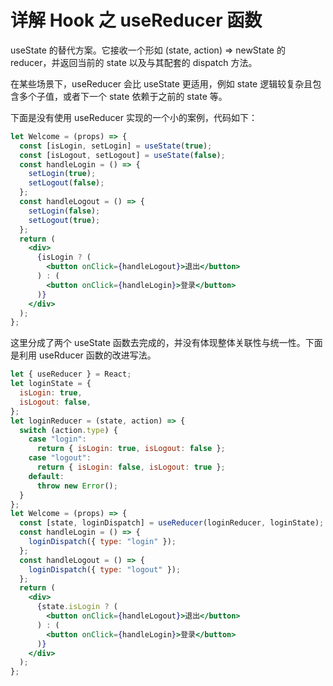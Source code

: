 # 详解 Hook 之 useReducer 函数

useState 的替代方案。它接收一个形如 (state, action) => newState 的 reducer，并返回当前的 state 以及与其配套的 dispatch 方法。

在某些场景下，useReducer 会比 useState 更适用，例如 state 逻辑较复杂且包含多个子值，或者下一个 state 依赖于之前的 state 等。

下面是没有使用 useReducer 实现的一个小的案例，代码如下：

```jsx
let Welcome = (props) => {
  const [isLogin, setLogin] = useState(true);
  const [isLogout, setLogout] = useState(false);
  const handleLogin = () => {
    setLogin(true);
    setLogout(false);
  };
  const handleLogout = () => {
    setLogin(false);
    setLogout(true);
  };
  return (
    <div>
      {isLogin ? (
        <button onClick={handleLogout}>退出</button>
      ) : (
        <button onClick={handleLogin}>登录</button>
      )}
    </div>
  );
};
```

这里分成了两个 useState 函数去完成的，并没有体现整体关联性与统一性。下面是利用 useRducer 函数的改进写法。

```jsx
let { useReducer } = React;
let loginState = {
  isLogin: true,
  isLogout: false,
};
let loginReducer = (state, action) => {
  switch (action.type) {
    case "login":
      return { isLogin: true, isLogout: false };
    case "logout":
      return { isLogin: false, isLogout: true };
    default:
      throw new Error();
  }
};
let Welcome = (props) => {
  const [state, loginDispatch] = useReducer(loginReducer, loginState);
  const handleLogin = () => {
    loginDispatch({ type: "login" });
  };
  const handleLogout = () => {
    loginDispatch({ type: "logout" });
  };
  return (
    <div>
      {state.isLogin ? (
        <button onClick={handleLogout}>退出</button>
      ) : (
        <button onClick={handleLogin}>登录</button>
      )}
    </div>
  );
};
```
